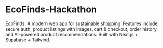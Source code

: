 # EcoFinds-Hackathon
EcoFinds: A modern web app for sustainable shopping. Features include secure auth, product listings with images, cart &amp; checkout, order history, and AI-powered product recommendations. Built with Next.js + Supabase + Tailwind.
